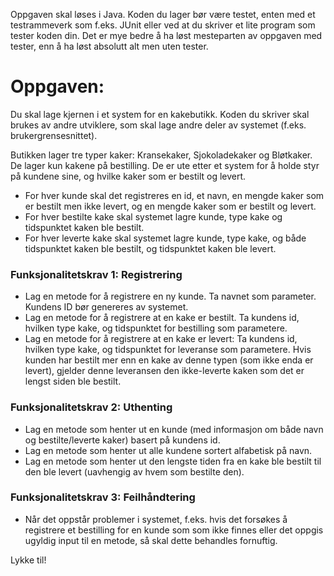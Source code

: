 Oppgaven skal løses i Java. Koden du lager bør være testet, enten med et testrammeverk som f.eks. JUnit eller ved at du skriver et lite program som tester koden din. Det er mye bedre å ha løst mesteparten av oppgaven med tester, enn å ha løst absolutt alt men uten tester.

# Oppgaven:
Du skal lage kjernen i et system for en kakebutikk. Koden du skriver skal brukes av andre utviklere, som skal lage andre deler av systemet (f.eks. brukergrensesnittet).

Butikken lager tre typer kaker: Kransekaker, Sjokoladekaker og Bløtkaker. De lager kun kakene på bestilling. De er ute etter et system for å holde styr på kundene sine, og hvilke kaker som er bestilt og levert.

* For hver kunde skal det registreres en id, et navn, en mengde kaker som er bestilt men ikke levert, og en mengde kaker som er bestilt og levert. 
* For hver bestilte kake skal systemet lagre kunde, type kake og tidspunktet kaken ble bestilt. 
* For hver leverte kake skal systemet lagre kunde, type kake, og både tidspunktet kaken ble bestilt, og tidspunktet kaken ble levert.

### Funksjonalitetskrav 1: Registrering
* Lag en metode for å registrere en ny kunde. Ta navnet som parameter. Kundens ID bør genereres av systemet.
* Lag en metode for å registrere at en kake er bestilt. Ta kundens id, hvilken type kake, og tidspunktet for bestilling som parametere.
* Lag en metode for å registrere at en kake er levert: Ta kundens id, hvilken type kake, og tidspunktet for leveranse som parametere. Hvis kunden har bestilt mer enn en kake av denne typen (som ikke enda er levert), gjelder denne leveransen den ikke-leverte kaken som det er lengst siden ble bestilt.

### Funksjonalitetskrav 2: Uthenting
* Lag en metode som henter ut en kunde (med informasjon om både navn og bestilte/leverte kaker) basert på kundens id.
* Lag en metode som henter ut alle kundene sortert alfabetisk på navn.
* Lag en metode som henter ut den lengste tiden fra en kake ble bestilt til den ble levert (uavhengig av hvem som bestilte den).
### Funksjonalitetskrav 3: Feilhåndtering
* Når det oppstår problemer i systemet, f.eks. hvis det forsøkes å registrere et bestilling for en kunde som som ikke finnes eller det oppgis ugyldig input til en metode, så skal dette behandles fornuftig.


Lykke til!
